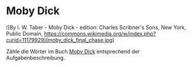 
# Moby Dick

![By I. W. Taber - Moby Dick - edition: Charles Scribner's Sons, New York, Public Domain, https://commons.wikimedia.org/w/index.php?curid=11179929](moby_dick_final_chase.jpg)

Zähle die Wörter im Buch [Moby Dick](http://www.academis.eu/posts/count_words_moby_dick) entsprechend der Aufgabenbeschreibung.
